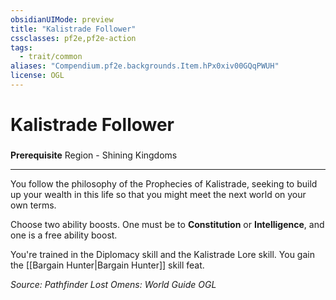 ```yaml
---
obsidianUIMode: preview
title: "Kalistrade Follower"
cssclasses: pf2e,pf2e-action
tags:
  - trait/common
aliases: "Compendium.pf2e.backgrounds.Item.hPx0xiv00GQqPWUH"
license: OGL
---
```

# Kalistrade Follower

### 






**Prerequisite** Region - Shining Kingdoms

* * *

You follow the philosophy of the Prophecies of Kalistrade, seeking to build up your wealth in this life so that you might meet the next world on your own terms.

Choose two ability boosts. One must be to **Constitution** or **Intelligence**, and one is a free ability boost.

You're trained in the Diplomacy skill and the Kalistrade Lore skill. You gain the [[Bargain Hunter|Bargain Hunter]] skill feat.

*Source: Pathfinder Lost Omens: World Guide*
*OGL*